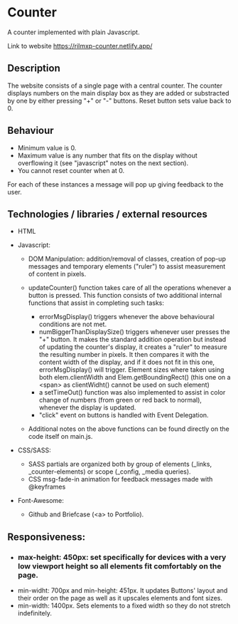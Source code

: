 # Counter

A counter implemented with plain Javascript.

Link to website https://rilmxp-counter.netlify.app/

## Description

The website consists of a single page with a central counter. The counter displays numbers on the main display box as they are added or substracted by one by either pressing "+" or "-" buttons. Reset button sets value back to 0. 

## Behaviour

- Minimum value is 0.
- Maximum value is any number that fits on the display without overflowing it (see "javascript" notes on the next section). 
- You cannot reset counter when at 0.

For each of these instances a message will pop up giving feedback to the user.

## Technologies / libraries / external resources

  - HTML
  
  - Javascript:

    - DOM Manipulation: addition/removal of classes, creation of pop-up messages and temporary elements ("ruler") to assist measurement of content in pixels. 
    - updateCounter() function takes care of all the operations whenever a button is pressed. This function consists of two additional internal functions that assist in completing such tasks:
    
      - errorMsgDisplay() triggers whenever the above behavioural conditions are not met.
      - numBiggerThanDisplaySize() triggers whenever user presses the "+" button. It makes the standard addition operation but instead of updating the counter's display, it creates a "ruler" to measure the resulting number in pixels. It then compares it with the content width of the display, and if it does not fit in this one, errorMsgDisplay() will trigger. Element sizes where taken using both elem.clientWidth and Elem.getBoundingRect() (this one on a &lt;span&gt; as clientWidht() cannot be used on such element)
      - a setTimeOut() function was also implemented to assist in color change of numbers (from green or red back to normal), whenever the display is updated.
      - "click" event on buttons is handled with Event Delegation. 
  
    - Additional notes on the above functions can be found directly on the code itself on main.js.
  
  - CSS/SASS:
    - SASS partials are organized both by group of elements (_links, _counter-elements) or scope (_config, _media queries).
    - CSS msg-fade-in animation for feedback messages made with @keyframes
  
  - Font-Awesome:
    - Github and Briefcase (&lt;a&gt; to Portfolio).
  
 ## Responsiveness:
  - ### max-height: 450px: set specifically for devices with a very low viewport height so all elements fit comfortably on the page.
  - min-widht: 700px and min-height: 451px. It updates Buttons' layout and their order on the page as well as it upscales elements and font sizes.
  - min-width: 1400px. Sets elements to a fixed width so they do not stretch indefinitely.







